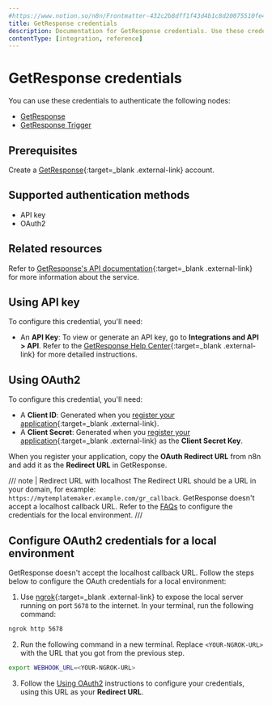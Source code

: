 ```yaml
---
#https://www.notion.so/n8n/Frontmatter-432c2b8dff1f43d4b1c8d20075510fe4
title: GetResponse credentials
description: Documentation for GetResponse credentials. Use these credentials to authenticate GetResponse in n8n, a workflow automation platform.
contentType: [integration, reference]
---
```


# GetResponse credentials

You can use these credentials to authenticate the following nodes:

- [GetResponse](/integrations/builtin/app-nodes/n8n-nodes-base.getresponse/)
- [GetResponse Trigger](/integrations/builtin/trigger-nodes/n8n-nodes-base.getresponsetrigger/)

## Prerequisites

Create a [GetResponse](https://www.getresponse.com/){:target=_blank .external-link} account.

## Supported authentication methods

- API key
- OAuth2

## Related resources

Refer to [GetResponse's API documentation](https://apidocs.getresponse.com/v3){:target=_blank .external-link} for more information about the service.

## Using API key

To configure this credential, you'll need:

- An **API Key**: To view or generate an API key, go to **Integrations and API > API**. Refer to the [GetResponse Help Center](https://www.getresponse.com/help/where-do-i-find-the-api-key.html){:target=_blank .external-link} for more detailed instructions.

## Using OAuth2

To configure this credential, you'll need:

- A **Client ID**: Generated when you [register your application](https://apidocs.getresponse.com/v3/oauth2){:target=_blank .external-link}.
- A **Client Secret**: Generated when you [register your application](https://apidocs.getresponse.com/v3/oauth2){:target=_blank .external-link} as the **Client Secret Key**.

When you register your application, copy the **OAuth Redirect URL** from n8n and add it as the **Redirect URL** in GetResponse.

/// note | Redirect URL with localhost
The Redirect URL should be a URL in your domain, for example: `https://mytemplatemaker.example.com/gr_callback`. GetResponse doesn't accept a localhost callback URL. Refer to the [FAQs](#how-do-i-configure-oauth2-credentials-for-a-local-environment) to configure the credentials for the local environment.
///

## Configure OAuth2 credentials for a local environment

GetResponse doesn't accept the localhost callback URL. Follow the steps below to configure the OAuth credentials for a local environment:
1. Use [ngrok](https://ngrok.com/){:target=_blank .external-link} to expose the local server running on port `5678` to the internet. In your terminal, run the following command:
```sh
ngrok http 5678
```
2. Run the following command in a new terminal. Replace `<YOUR-NGROK-URL>` with the URL that you got from the previous step.
```sh
export WEBHOOK_URL=<YOUR-NGROK-URL>
```
3. Follow the [Using OAuth2](#using-oauth2) instructions to configure your credentials, using this URL as your **Redirect URL**.

